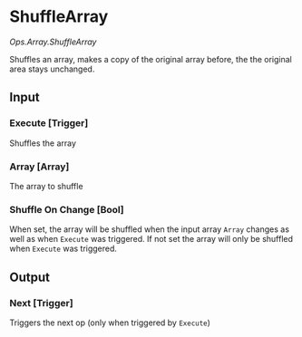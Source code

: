 # ShuffleArray

*Ops.Array.ShuffleArray*

Shuffles an array, makes a copy of the original array before, the the original area stays unchanged.

## Input

### Execute [Trigger]

Shuffles the array

### Array [Array]

The array to shuffle

### Shuffle On Change [Bool]

When set, the array will be shuffled when the input array `Array` changes as well as when `Execute` was triggered. If not set the array will only be shuffled when `Execute` was triggered.

## Output

### Next [Trigger]

Triggers the next op (only when triggered by `Execute`)

